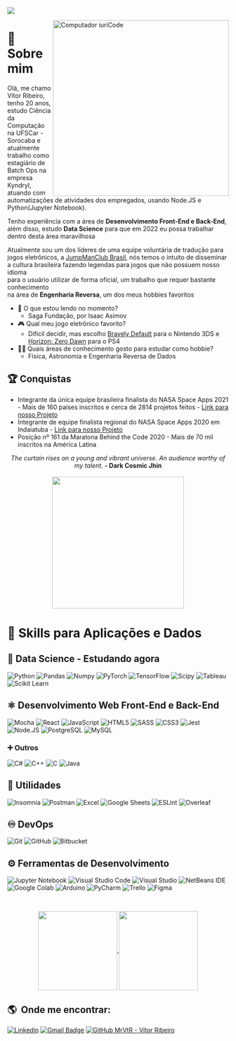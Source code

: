 ![](https://komarev.com/ghpvc/?username=MrVtR&color=006bed)

<img src="https://raw.githubusercontent.com/MicaelliMedeiros/micaellimedeiros/master/image/computer-illustration.png" min-width="400px" max-width="400px" width="400px" align="right" alt="Computador iuriCode">

# :rocket: Sobre mim
<p align="left"> 
  Olá, me chamo Vítor Ribeiro, tenho 20 anos, estudo Ciência da Computação na UFSCar - Sorocaba e atualmente trabalho como estagiário de Batch Ops na empresa Kyndryl, atuando com automatizações de atividades dos empregados, usando Node.JS e Python(Jupyter Notebook). </p>
 <p>
 Tenho experiência com a área de <b>Desenvolvimento Front-End e Back-End</b>, além disso, estudo <b>Data Science</b> para que em 2022 eu possa trabalhar dentro desta área maravilhosa
</p>
<p>
  Atualmente sou um dos líderes de uma equipe voluntária de tradução para jogos eletrônicos, a <a href="https://www.jumpmanclubbrasil.com.br">JumpManClub Brasil</a>, nós temos o intuito de disseminar a cultura brasileira fazendo legendas para jogos que não possuem nosso idioma</br>para o usuário utilizar de forma oficial, um trabalho que requer bastante conhecimento</br>na área de <b>Engenharia Reversa</b>, um dos meus hobbies favoritos
  </p>
  <p>

  - :closed_book: O que estou lendo no momento?
    - Saga Fundação, por Isaac Asimov
  - :video_game: Qual meu jogo eletrônico favorito?
    - Difícil decidir, mas escolho [Bravely Default](https://www.youtube.com/watch?v=voh6NEpwEVY) para o Nintendo 3DS e [Horizon: Zero Dawn](https://www.youtube.com/watch?v=u4-FCsiF5x4) para o PS4
  - :scientist: Quais áreas de conhecimento gosto para estudar como hobbie?
    - Física, Astronomia e Engenharia Reversa de Dados
  
## :trophy: Conquistas 
- Integrante da única equipe brasileira finalista do NASA Space Apps 2021 - Mais de 160 países inscritos e cerca de 2814 projetos feitos - [Link para nosso Projeto](https://2021.spaceappschallenge.org/challenges/statements/warning-things-are-heating-up/teams/make-it-cool/project)
- Integrante de equipe finalista regional do NASA Space Apps 2020 em Indaiatuba - [Link para nosso Projeto](https://2020.spaceappschallenge.org/challenges/connect/can-you-hear-me-now/teams/minnoctlevis/project)
- Posição nº 161 da Maratona Behind the Code 2020 - Mais de 70 mil inscritos na América Latina

<div align="center">
<i>The curtain rises on a young and vibrant universe. An audience worthy of my talent.</i>
<b>- Dark Cosmic Jhin</b>
  </br></br>
<img src="https://github.com/MrVtR/MrVtR/blob/main/images/LeadingGrizzledAoudad.gif" height="300">
</div>

# :open_book: **Skills para Aplicações e Dados**

## :robot: **Data Science - Estudando agora**
  ![Python](https://img.shields.io/badge/Python-3776AB?style=style=flat&logo=python&logoColor=white)
  ![Pandas](https://img.shields.io/badge/Pandas-2C2D72?style=flat&logo=pandas&logoColor=white)
  ![Numpy](https://img.shields.io/badge/Numpy-777BB4?style=flat&logo=numpy&logoColor=white)
  ![PyTorch](https://img.shields.io/badge/PyTorch-EE4C2C?style=flat&logo=PyTorch&logoColor=white)
  ![TensorFlow](https://img.shields.io/badge/TensorFlow-FF6F00?style=flat&logo=tensorflow&logoColor=white)
  ![Scipy](https://img.shields.io/badge/SciPy-654FF0?style=flat&logo=SciPy&logoColor=white)
  ![Tableau](https://img.shields.io/badge/Tableau-E97627?style=flat&logo=Tableau&logoColor=white)
  ![Scikit Learn](https://img.shields.io/badge/scikit_learn-F7931E?style=flat&logo=scikit-learn&logoColor=white)
  
## :atom_symbol: **Desenvolvimento Web Front-End e Back-End**
  ![Mocha](https://img.shields.io/badge/-mocha-%238D6748?style=flat&logo=mocha&logoColor=white)
  ![React](https://img.shields.io/badge/-React-333333?style=flat&logo=react)
  ![JavaScript](https://img.shields.io/badge/-JavaScript-333333?style=flat&logo=javascript)
  ![HTML5](https://img.shields.io/badge/-HTML5-333333?style=flat&logo=HTML5)
  ![SASS](https://img.shields.io/badge/Sass-CC6699?style=style=flat&logo=sass&logoColor=white)
  ![CSS3](https://img.shields.io/badge/CSS3-1572B6?style=style=flat&logo=css3&logoColor=white)
  ![Jest](https://img.shields.io/badge/-Jest-333333?style=flat&logo=jest)
  ![Node.JS](https://img.shields.io/badge/Node.js-43853D?style=flat&logo=node.js&logoColor=white)
  ![PostgreSQL](https://img.shields.io/badge/PostgreSQL-316192?style=flat&logo=postgresql&logoColor=white)
  ![MySQL](https://img.shields.io/badge/MySQL-005C84?style=flat&logo=mysql&logoColor=white)
  
### :heavy_plus_sign: **Outros**
  ![C#](https://img.shields.io/badge/C%23-239120?style=style=flat&logo=c-sharp&logoColor=white)
  ![C++](https://img.shields.io/badge/-C++-333333?style=flat&logo=C%2B%2B&logoColor=00599C)
  ![C](https://img.shields.io/badge/C-00599C?style=flat&logo=c&logoColor=white)
  ![Java](https://img.shields.io/badge/-Java-333333?style=flat&logo=Java&logoColor=007396)
  
## :wrench: **Utilidades**

  ![Insomnia](https://img.shields.io/badge/-Insomnia-333333?style=flat&logo=insomnia)
  ![Postman](https://img.shields.io/badge/-Postman-333333?style=flat&logo=postman)
  ![Excel](https://img.shields.io/badge/Microsoft_Excel-217346?style=flat&logo=microsoft-excel&logoColor=white)
  ![Google Sheets](https://img.shields.io/badge/Google%20Sheets-34A853?style=flat&logo=google-sheets&logoColor=white)
  ![ESLint](https://img.shields.io/badge/eslint-3A33D1?style=flat&logo=eslint&logoColor=white)
  ![Overleaf](https://img.shields.io/badge/Overleaf-47A141?style=flat&logo=Overleaf&logoColor=white)

## :infinity: **DevOps**

  ![Git](https://img.shields.io/badge/-Git-333333?style=flat&logo=git)
  ![GitHub](https://img.shields.io/badge/-GitHub-333333?style=flat&logo=github)
  ![Bitbucket](https://img.shields.io/badge/-Bitbucket-333333?style=flat&logo=bitbucket)

## **:gear: Ferramentas de Desenvolvimento**

  ![Jupyter Notebook](https://img.shields.io/badge/jupyter-%23FA0F00.svg?style=flat&logo=jupyter&logoColor=white)
  ![Visual Studio Code](https://img.shields.io/badge/-Visual%20Studio%20Code-333333?style=flat&logo=visual-studio-code&logoColor=007ACC)
  ![Visual Studio](https://img.shields.io/badge/Visual_Studio-5C2D91?style=flat&logo=visual%20studio&logoColor=white)
  ![NetBeans IDE](https://img.shields.io/badge/NetBeansIDE-1B6AC6.svg?style=flat&logo=apache-netbeans-ide&logoColor=white)
  ![Google Colab](https://img.shields.io/badge/Colab-F9AB00?style=flat&logo=googlecolab&color=525252)
  ![Arduino](https://img.shields.io/badge/Arduino_IDE-00979D?style=flat&logo=arduino&logoColor=white)
  ![PyCharm](https://img.shields.io/badge/PyCharm-000000.svg?&style=flat&logo=PyCharm&logoColor=white)
  ![Trello](https://img.shields.io/badge/-Trello-333333?style=flat&logo=trello&logoColor=007ACC)
  ![Figma](https://img.shields.io/badge/-Figma-333333?style=flat&logo=figma&logoColor=007ACC)

<br/>

<p align="center">
<a href="https://github.com/MrVtR">
  <img align="center" height="180em" src="https://github-readme-stats.vercel.app/api?username=MrVtR&count_private=true&show_icons=true&theme=synthwave" />
</a>
<a href="https://github.com/MrVtR">
  <img align="center" height="180em" src="https://github-readme-stats.vercel.app/api/top-langs/?username=MrVtR&langs_count=8&layout=compact" />
</a>
</p

<br/>

## :earth_americas: &nbsp;Onde me encontrar: 

[![Linkedin](https://img.shields.io/badge/-Linkedin-blue?style=flat-square&logo=Linkedin&logoColor=white&link=https://www.linkedin.com/in/vítor-ribeiro/)](https://www.linkedin.com/in/vítor-ribeiro/)
[![Gmail Badge](https://img.shields.io/badge/-Gmail-FF0000?style=flat-square&labelColor=FF0000&logo=gmail&logoColor=white)](mailto:vitor.ribeiro0803@gmail.com)
[![GitHub MrVtR - Vítor Ribeiro](https://img.shields.io/github/followers/MrVtR?label=follow&style=social)](https://github.com/MrVtR)

